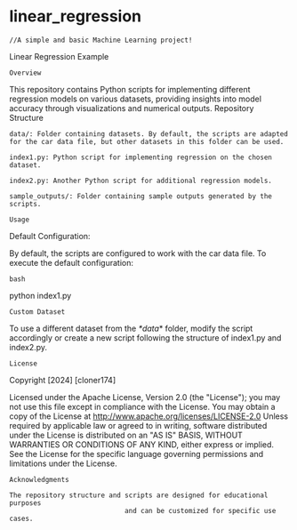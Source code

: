 # linear_regression
`//A simple and basic Machine Learning project!`

Linear Regression Example


`Overview`

This repository contains Python scripts for implementing different regression models on various datasets, providing insights into model accuracy through visualizations and numerical outputs.
Repository Structure

    data/: Folder containing datasets. By default, the scripts are adapted for the car data file, but other datasets in this folder can be used.

    index1.py: Python script for implementing regression on the chosen dataset.

    index2.py: Another Python script for additional regression models.

    sample_outputs/: Folder containing sample outputs generated by the scripts.


`Usage`

Default Configuration:

By default, the scripts are configured to work with the car data file. To execute the default configuration:


`bash`

python index1.py


`Custom Dataset`

To use a different dataset from the *\*data*\* folder, modify the script accordingly or create a new script following the structure of index1.py and index2.py.

`License`

Copyright [2024] [cloner174]

   Licensed under the Apache License, Version 2.0 (the "License");
   you may not use this file except in compliance with the License.
   You may obtain a copy of the License at
http://www.apache.org/licenses/LICENSE-2.0
   Unless required by applicable law or agreed to in writing, software
   distributed under the License is distributed on an "AS IS" BASIS,
   WITHOUT WARRANTIES OR CONDITIONS OF ANY KIND, either express or implied.
   See the License for the specific language governing permissions and
   limitations under the License.


`Acknowledgments`

    The repository structure and scripts are designed for educational purposes 
                                 and can be customized for specific use cases.